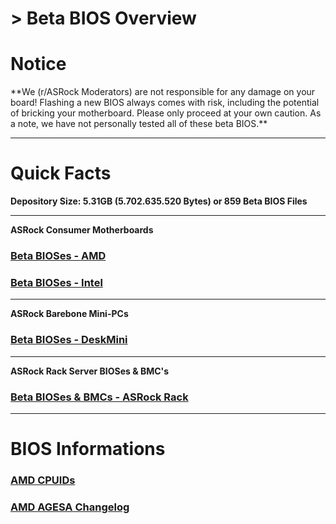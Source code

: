 # > Beta BIOS Overview

# Notice
<p class="markYellow">**We (r/ASRock Moderators) are not responsible for any damage on your board!  
Flashing a new BIOS always comes with risk, including the potential of bricking your motherboard.  
Please only proceed at your own caution. As a note, we have not personally tested all of these beta BIOS.**</p>

***

# Quick Facts  
**Depository Size: 5.31GB (5.702.635.520 Bytes) or 859 Beta BIOS Files**

***

**ASRock Consumer Motherboards** 

### [Beta BIOSes - AMD](beta_bios_amd)  
### [Beta BIOSes - Intel](beta_bios_intel)

***

**ASRock Barebone Mini-PCs**  

### [Beta BIOSes - DeskMini](beta_bios_deskmini)

***

**ASRock Rack Server BIOSes & BMC's**

### [Beta BIOSes & BMCs - ASRock Rack](beta_bios_rack)

***

# BIOS Informations

### [AMD CPUIDs](amd_cpu_ids)
### [AMD AGESA Changelog](about_agesa)

